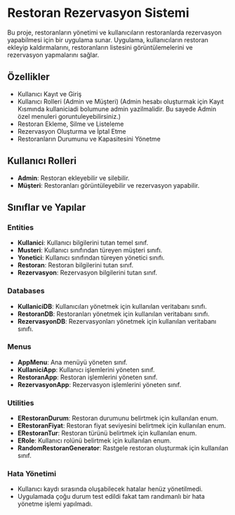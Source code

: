 # Restoran Rezervasyon Sistemi

Bu proje, restoranların yönetimi ve kullanıcıların restoranlarda rezervasyon yapabilmesi için bir uygulama sunar. Uygulama, kullanıcıların restoran ekleyip kaldırmalarını, restoranların listesini görüntülemelerini ve rezervasyon yapmalarını sağlar.

## Özellikler

- Kullanıcı Kayıt ve Giriş
- Kullanıcı Rolleri (Admin ve Müşteri) (Admin hesabı oluşturmak için Kayıt Kısmında kullaniciadi bolumune admin yazilmalidir. Bu sayede Admin özel menuleri goruntuleyebilirsiniz.)
- Restoran Ekleme, Silme ve Listeleme
- Rezervasyon Oluşturma ve İptal Etme
- Restoranların Durumunu ve Kapasitesini Yönetme

## Kullanıcı Rolleri

- **Admin**: Restoran ekleyebilir ve silebilir.
- **Müşteri**: Restoranları görüntüleyebilir ve rezervasyon yapabilir.

## Sınıflar ve Yapılar

### Entities

- **Kullanici**: Kullanıcı bilgilerini tutan temel sınıf.
- **Musteri**: Kullanıcı sınıfından türeyen müşteri sınıfı.
- **Yonetici**: Kullanıcı sınıfından türeyen yönetici sınıfı.
- **Restoran**: Restoran bilgilerini tutan sınıf.
- **Rezervasyon**: Rezervasyon bilgilerini tutan sınıf.

### Databases

- **KullaniciDB**: Kullanıcıları yönetmek için kullanılan veritabanı sınıfı.
- **RestoranDB**: Restoranları yönetmek için kullanılan veritabanı sınıfı.
- **RezervasyonDB**: Rezervasyonları yönetmek için kullanılan veritabanı sınıfı.

### Menus

- **AppMenu**: Ana menüyü yöneten sınıf.
- **KullaniciApp**: Kullanıcı işlemlerini yöneten sınıf.
- **RestoranApp**: Restoran işlemlerini yöneten sınıf.
- **RezervasyonApp**: Rezervasyon işlemlerini yöneten sınıf.

### Utilities

- **ERestoranDurum**: Restoran durumunu belirtmek için kullanılan enum.
- **ERestoranFiyat**: Restoran fiyat seviyesini belirtmek için kullanılan enum.
- **ERestoranTur**: Restoran türünü belirtmek için kullanılan enum.
- **ERole**: Kullanıcı rolünü belirtmek için kullanılan enum.
- **RandomRestoranGenerator**: Rastgele restoran oluşturmak için kullanılan sınıf.

### Hata Yönetimi
- Kullanıcı kaydı sırasında oluşabilecek hatalar henüz yönetilmedi.
- Uygulamada çoğu durum test edildi fakat tam randımanlı bir hata yönetme işlemi yapılmadı.
